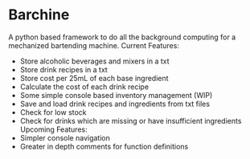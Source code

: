 # Barchine
A python based framework to do all the background computing for a mechanized bartending machine.
Current Features:
  - Store alcoholic beverages and mixers in a txt
  - Store drink recipes in a txt
  - Store cost per 25mL of each base ingredient
  - Calculate the cost of each drink recipe
  - Some simple console based inventory management (WIP)
  - Save and load drink recipes and ingredients from txt files
  - Check for low stock
  - Check for drinks which are missing or have insufficient ingredients
Upcoming Features:
  - Simpler console navigation
  - Greater in depth comments for function definitions
